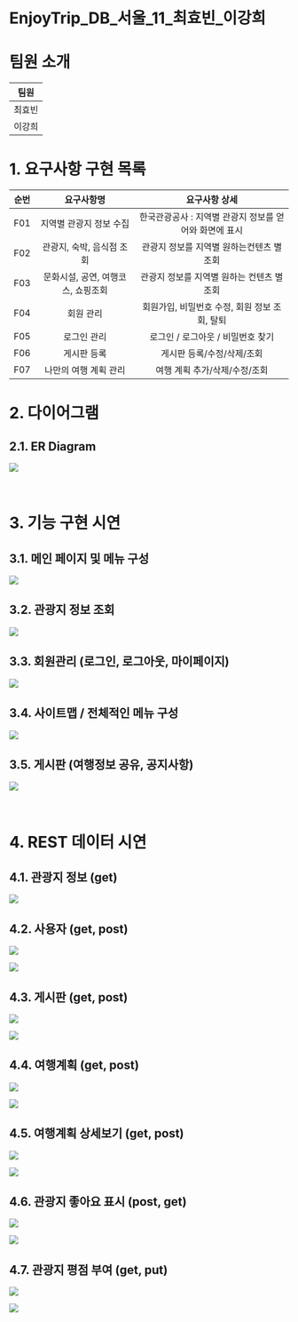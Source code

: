 # EnjoyTrip_DB_서울_11_최효빈_이강희


# 팀원 소개

| 팀원   |
| ------ |
| 최효빈 |
| 이강희 |


# 1. 요구사항 구현 목록  

| 순번 | 요구사항명               | 요구사항 상세 |
| :--: | :----------------------: | :-----------: | 
|  F01  | 지역별 관광지 정보 수집   |   한국관광공사 : 지역별 관광지 정보를 얻어와 화면에 표시    | 
|    F02  |관광지, 숙박, 음식점 조회    |  관광지 정보를 지역별 원하는컨텐츠 별 조회    | 
|   F03  | 문화시설, 공연, 여행코스, 쇼핑조회                |   관광지 정보를 지역별 원하는 컨텐츠 별 조회     | 
|   F04  | 회원 관리        |    회원가입, 비밀번호 수정, 회원 정보 조회, 탈퇴     |  
|  F05  | 로그인 관리   |    로그인 / 로그아웃 / 비밀번호 찾기     | 
|  F06  | 게시판 등록   |    게시판 등록/수정/삭제/조회    | 
|  F07  | 나만의 여행 계획 관리  |      여행 계획 추가/삭제/수정/조회  |  



# 2. 다이어그램
## 2.1. ER Diagram 
![](./diagrams/ERDiagram.png)

<br>

# 3. 기능 구현 시연

## 3.1. 메인 페이지 및 메뉴 구성

![](./video/hotplace.gif)

## 3.2. 관광지 정보 조회

![](./video/video2.gif)

## 3.3. 회원관리 (로그인, 로그아웃, 마이페이지)

![](./video/video3.gif)

## 3.4. 사이트맵 / 전체적인 메뉴 구성

![](./video/video4.gif)

## 3.5. 게시판 (여행정보 공유, 공지사항)

![](./video/video5.gif)

<br>



# 4. REST 데이터 시연

## 4.1. 관광지 정보 (get)
![](./capture/get_attractions.PNG)

## 4.2. 사용자 (get, post)
![](./capture/get_user.PNG)

![](./capture/post_user.PNG)

## 4.3. 게시판 (get, post)
![](./capture/get_board.PNG)

![](./capture/post_board.PNG)

## 4.4. 여행계획 (get, post)

![](./capture/get_plan.PNG)

![](./capture/post_plan.PNG)

## 4.5. 여행계획 상세보기 (get, post)

![](./capture/get_plan_detail.PNG)

![](./capture/post_plan_detail.PNG)

## 4.6. 관광지 좋아요 표시 (post, get)

![](./capture/post_likes.PNG)

![](./capture/get_likes.PNG)

## 4.7. 관광지 평점 부여 (get, put)

![](./capture/get_rating.PNG)

![](./capture/put_rating.PNG)





  
